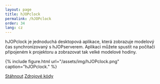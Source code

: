 ```yaml
---
layout: page
title: hJOPclock
permalink: /hJOPclock
order: 34
lang: cz
---
```


hJOPclock je jednoduchá desktopová aplikace, která zobrazuje modelový čas
synchronizovaný s hJOPserverem. Aplikaci můžete spustit na počítači připojeném
k projektoru a zobrazovat tak velké modelové hodiny.

{% include figure.html url="/assets/img/hJOPclock.png" caption="hJOPclock." %}

<a class="btn" href="https://github.com/kmzbrnoI/hJOPclock/releases">Stáhnout</a>
<a class="btn" href="https://github.com/kmzbrnoI/hJOPclock">Zdrojové kódy</a>
